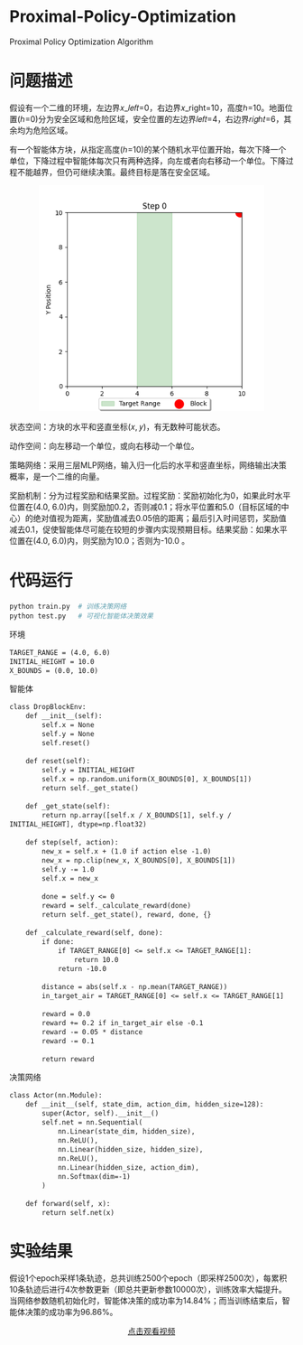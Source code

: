 # Proximal-Policy-Optimization
Proximal Policy Optimization Algorithm

# 问题描述
假设有一个二维的环境，左边界𝑥_𝑙𝑒𝑓𝑡=0，右边界𝑥_right=10，高度ℎ=10。地面位置(ℎ=0)分为安全区域和危险区域，安全位置的左边界𝑙𝑒𝑓𝑡=4，右边界𝑟𝑖𝑔ℎ𝑡=6，其余均为危险区域。

有一个智能体方块，从指定高度(ℎ=10)的某个随机水平位置开始，每次下降一个单位，下降过程中智能体每次只有两种选择，向左或者向右移动一个单位。下降过程不能越界，但仍可继续决策。最终目标是落在安全区域。

<div align="center">
  <img src="./files/env.png" alt="env" width="400"/>
</div>

状态空间：方块的水平和竖直坐标(𝑥, 𝑦)，有无数种可能状态。

动作空间：向左移动一个单位，或向右移动一个单位。

策略网络：采用三层MLP网络，输入归一化后的水平和竖直坐标，网络输出决策概率，是一个二维的向量。

奖励机制：分为过程奖励和结果奖励。过程奖励：奖励初始化为0，如果此时水平位置在(4.0, 6.0)内，则奖励加0.2，否则减0.1；将水平位置和5.0（目标区域的中心）的绝对值视为距离，奖励值减去0.05倍的距离；最后引入时间惩罚，奖励值减去0.1，促使智能体尽可能在较短的步骤内实现预期目标。结果奖励：如果水平位置在(4.0, 6.0)内，则奖励为10.0；否则为-10.0 。


# 代码运行

```bash
python train.py  # 训练决策网络
python test.py   # 可视化智能体决策效果  
```

环境
```
TARGET_RANGE = (4.0, 6.0)
INITIAL_HEIGHT = 10.0
X_BOUNDS = (0.0, 10.0)
```

智能体
```
class DropBlockEnv:
    def __init__(self):
        self.x = None
        self.y = None
        self.reset()

    def reset(self):
        self.y = INITIAL_HEIGHT
        self.x = np.random.uniform(X_BOUNDS[0], X_BOUNDS[1])
        return self._get_state()

    def _get_state(self):
        return np.array([self.x / X_BOUNDS[1], self.y / INITIAL_HEIGHT], dtype=np.float32)

    def step(self, action):
        new_x = self.x + (1.0 if action else -1.0)
        new_x = np.clip(new_x, X_BOUNDS[0], X_BOUNDS[1])
        self.y -= 1.0
        self.x = new_x

        done = self.y <= 0
        reward = self._calculate_reward(done)
        return self._get_state(), reward, done, {}

    def _calculate_reward(self, done):
        if done:
            if TARGET_RANGE[0] <= self.x <= TARGET_RANGE[1]:
                return 10.0
            return -10.0

        distance = abs(self.x - np.mean(TARGET_RANGE))
        in_target_air = TARGET_RANGE[0] <= self.x <= TARGET_RANGE[1]

        reward = 0.0
        reward += 0.2 if in_target_air else -0.1
        reward -= 0.05 * distance
        reward -= 0.1

        return reward
```

决策网络
```
class Actor(nn.Module):
    def __init__(self, state_dim, action_dim, hidden_size=128):
        super(Actor, self).__init__()
        self.net = nn.Sequential(
            nn.Linear(state_dim, hidden_size),
            nn.ReLU(),
            nn.Linear(hidden_size, hidden_size),
            nn.ReLU(),
            nn.Linear(hidden_size, action_dim),
            nn.Softmax(dim=-1)
        )

    def forward(self, x):
        return self.net(x)
```



# 实验结果

假设1个epoch采样1条轨迹，总共训练2500个epoch（即采样2500次），每累积10条轨迹后进行4次参数更新（即总共更新参数10000次），训练效率大幅提升。当网络参数随机初始化时，智能体决策的成功率为14.84%；而当训练结束后，智能体决策的成功率为96.86%。


<div align="center">
    <a href="./files/output.mp4">点击观看视频</a>
</div>
